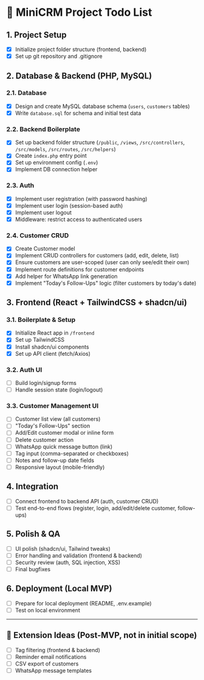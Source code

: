 # 📝 MiniCRM Project Todo List

## 1. Project Setup

-   [x] Initialize project folder structure (frontend, backend)
-   [x] Set up git repository and .gitignore

## 2. Database & Backend (PHP, MySQL)

### 2.1. Database

-   [x] Design and create MySQL database schema (`users`, `customers` tables)
-   [x] Write `database.sql` for schema and initial test data

### 2.2. Backend Boilerplate

-   [x] Set up backend folder structure (`/public`, `/views`, `/src/controllers`, `/src/models`, `/src/routes`, `/src/helpers`)
-   [x] Create `index.php` entry point
-   [x] Set up environment config (`.env`)
-   [x] Implement DB connection helper

### 2.3. Auth

-   [x] Implement user registration (with password hashing)
-   [x] Implement user login (session-based auth)
-   [x] Implement user logout
-   [x] Middleware: restrict access to authenticated users

### 2.4. Customer CRUD

-   [x] Create Customer model
-   [x] Implement CRUD controllers for customers (add, edit, delete, list)
-   [x] Ensure customers are user-scoped (user can only see/edit their own)
-   [x] Implement route definitions for customer endpoints
-   [x] Add helper for WhatsApp link generation
-   [x] Implement "Today's Follow-Ups" logic (filter customers by today's date)

## 3. Frontend (React + TailwindCSS + shadcn/ui)

### 3.1. Boilerplate & Setup

-   [x] Initialize React app in `/frontend`
-   [x] Set up TailwindCSS
-   [x] Install shadcn/ui components
-   [x] Set up API client (fetch/Axios)

### 3.2. Auth UI

-   [ ] Build login/signup forms
-   [ ] Handle session state (login/logout)

### 3.3. Customer Management UI

-   [ ] Customer list view (all customers)
-   [ ] "Today's Follow-Ups" section
-   [ ] Add/Edit customer modal or inline form
-   [ ] Delete customer action
-   [ ] WhatsApp quick message button (link)
-   [ ] Tag input (comma-separated or checkboxes)
-   [ ] Notes and follow-up date fields
-   [ ] Responsive layout (mobile-friendly)

## 4. Integration

-   [ ] Connect frontend to backend API (auth, customer CRUD)
-   [ ] Test end-to-end flows (register, login, add/edit/delete customer, follow-ups)

## 5. Polish & QA

-   [ ] UI polish (shadcn/ui, Tailwind tweaks)
-   [ ] Error handling and validation (frontend & backend)
-   [ ] Security review (auth, SQL injection, XSS)
-   [ ] Final bugfixes

## 6. Deployment (Local MVP)

-   [ ] Prepare for local deployment (README, .env.example)
-   [ ] Test on local environment

---

## 🚀 Extension Ideas (Post-MVP, not in initial scope)

-   [ ] Tag filtering (frontend & backend)
-   [ ] Reminder email notifications
-   [ ] CSV export of customers
-   [ ] WhatsApp message templates
